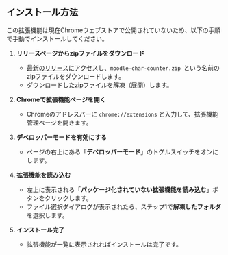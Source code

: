 ## インストール方法

この拡張機能は現在Chromeウェブストアで公開されていないため、以下の手順で手動でインストールしてください。

1.  **リリースページからzipファイルをダウンロード**
    * [最新のリリース](https://github.com/yammmmy0209/kyutech-moodle-char-counter/releases/latest)にアクセスし、`moodle-char-counter.zip
`という名前のzipファイルをダウンロードします。
    * ダウンロードしたzipファイルを解凍（展開）します。

2.  **Chromeで拡張機能ページを開く**
    * Chromeのアドレスバーに `chrome://extensions` と入力して、拡張機能管理ページを開きます。

3.  **デベロッパーモードを有効にする**
    * ページの右上にある「**デベロッパーモード**」のトグルスイッチをオンにします。

4.  **拡張機能を読み込む**
    * 左上に表示される「**パッケージ化されていない拡張機能を読み込む**」ボタンをクリックします。
    * ファイル選択ダイアログが表示されたら、ステップ1で**解凍したフォルダ**を選択します。

5.  **インストール完了**

    * 拡張機能が一覧に表示されればインストールは完了です。


